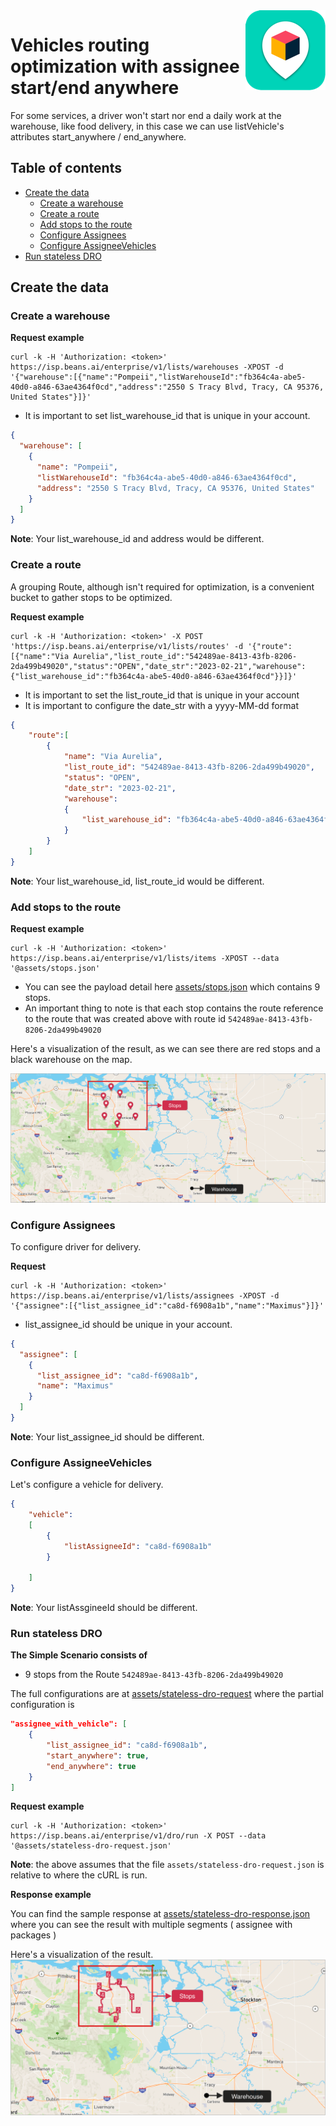 

<img src="../assets/images/beans-128x128.png" align="right" />

# Vehicles routing optimization with assignee start/end anywhere
For some services, a driver won't start nor end a daily work at the warehouse, like food delivery, in this case we can use listVehicle's attributes start_anywhere / end_anywhere.

## Table of contents
- [Create the data](#create-the-data)
  - [Create a warehouse](#create-a-warehouse)
  - [Create a route](#create-a-route)
  - [Add stops to the route](#add-stops-to-the-route)
  - [Configure Assignees](#configure-assignees)
  - [Configure AssigneeVehicles](#configure-AssigneeVehicles)
- [Run stateless DRO](#run-stateless-dro)

## Create the data
### Create a warehouse

**Request example**

```
curl -k -H 'Authorization: <token>' https://isp.beans.ai/enterprise/v1/lists/warehouses -XPOST -d '{"warehouse":[{"name":"Pompeii","listWarehouseId":"fb364c4a-abe5-40d0-a846-63ae4364f0cd","address":"2550 S Tracy Blvd, Tracy, CA 95376, United States"}]}'
```

- It is important to set list_warehouse_id that is unique in your account.

```json
{
  "warehouse": [
    {
      "name": "Pompeii",
      "listWarehouseId": "fb364c4a-abe5-40d0-a846-63ae4364f0cd",
      "address": "2550 S Tracy Blvd, Tracy, CA 95376, United States"
    }
  ]
}
```

**Note**: Your list_warehouse_id and address would be different.

### Create a route

A grouping Route, although isn't required for optimization, is a convenient bucket to gather
stops to be optimized.

**Request example**

```
curl -k -H 'Authorization: <token>' -X POST 'https://isp.beans.ai/enterprise/v1/lists/routes' -d '{"route":[{"name":"Via Aurelia","list_route_id":"542489ae-8413-43fb-8206-2da499b49020","status":"OPEN","date_str":"2023-02-21","warehouse":{"list_warehouse_id":"fb364c4a-abe5-40d0-a846-63ae4364f0cd"}}]}'
```

- It is important to set the list_route_id that is unique in your account
- It is important to configure the date_str with a yyyy-MM-dd format

```json
{
    "route":[
        {
            "name": "Via Aurelia",
            "list_route_id": "542489ae-8413-43fb-8206-2da499b49020",
            "status": "OPEN",
            "date_str": "2023-02-21",
            "warehouse":
            {
                "list_warehouse_id": "fb364c4a-abe5-40d0-a846-63ae4364f0cd"
            }
        }
    ]
}
```

**Note**: Your list_warehouse_id, list_route_id would be different.

### Add stops to the route

**Request example**

```
curl -k -H 'Authorization: <token>' https://isp.beans.ai/enterprise/v1/lists/items -XPOST --data '@assets/stops.json'
```

- You can see the payload detail here [assets/stops.json](assets/stops.json) which contains 9 stops.
- An important thing to note is that each stop contains the route reference to the route that was created above with route id `542489ae-8413-43fb-8206-2da499b49020`

Here's a visualization of the result, as we can see there are red stops and a black warehouse on the map.

![stops](assets/images/stops.png)

### Configure Assignees

To configure driver for delivery.

**Request**

```
curl -k -H 'Authorization: <token>' https://isp.beans.ai/enterprise/v1/lists/assignees -XPOST -d '{"assignee":[{"list_assignee_id":"ca8d-f6908a1b","name":"Maximus"}]}'
```

- list_assignee_id should be unique in your account.

```json
{
  "assignee": [
    {
      "list_assignee_id": "ca8d-f6908a1b",
      "name": "Maximus"
    }
  ]
}
```

**Note**: Your list_assignee_id should be different.

### Configure AssigneeVehicles
Let's configure a vehicle for delivery.

```json
{
    "vehicle":
    [
        {
            "listAssigneeId": "ca8d-f6908a1b"
        }

    ]
}
```

**Note**: Your listAssgineeId should be different.

### Run stateless DRO

**The Simple Scenario consists of**

- 9 stops from the Route `542489ae-8413-43fb-8206-2da499b49020`

The full configurations are at [assets/stateless-dro-request](assets/stateless-dro-request.json) where the partial configuration is 

```json
"assignee_with_vehicle": [
    {
        "list_assignee_id": "ca8d-f6908a1b",
        "start_anywhere": true,
        "end_anywhere": true
    }
]
```

**Request example**

```
curl -k -H 'Authorization: <token>' https://isp.beans.ai/enterprise/v1/dro/run -X POST --data '@assets/stateless-dro-request.json'
```

**Note**: the above assumes that the file `assets/stateless-dro-request.json` is relative to where the cURL is run. 

**Response example**

You can find the sample response at [assets/stateless-dro-response.json](assets/stateless-dro-response.json) where you can see the result with multiple segments ( assignee with packages )

Here's a visualization of the result.
![Stateless DRO Result](assets/images/stateless-dro-result.png)

